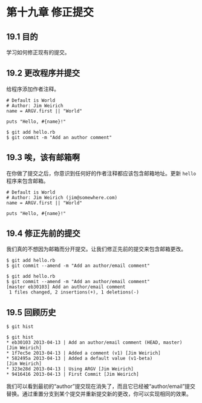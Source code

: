 # 第十九章 修正提交

## 19.1 目的

学习如何修正现有的提交。

## 19.2 更改程序并提交

给程序添加作者注释。

```
# Default is World
# Author: Jim Weirich
name = ARGV.first || "World"

puts "Hello, #{name}!"
```

```
$ git add hello.rb
$ git commit -m "Add an author comment"
```

## 19.3 唉，该有邮箱啊

在你做了提交之后，你意识到任何好的作者注释都应该包含邮箱地址。更新 `hello` 程序来包含邮箱。

```
# Default is World
# Author: Jim Weirich (jim@somewhere.com)
name = ARGV.first || "World"

puts "Hello, #{name}!"
```

## 19.4 修正先前的提交

我们真的不想因为邮箱而分开提交。让我们修正先前的提交来包含邮箱更改。

```
$ git add hello.rb
$ git commit --amend -m "Add an author/email comment"
```

```
$ git add hello.rb
$ git commit --amend -m "Add an author/email comment"
[master eb30103] Add an author/email comment
 1 files changed, 2 insertions(+), 1 deletions(-)
```

## 19.5 回顾历史

```
$ git hist
```

```
$ git hist
* eb30103 2013-04-13 | Add an author/email comment (HEAD, master)
[Jim Weirich]
* 1f7ec5e 2013-04-13 | Added a comment (v1) [Jim Weirich]
* 582495a 2013-04-13 | Added a default value (v1-beta)
[Jim Weirich]
* 323e28d 2013-04-13 | Using ARGV [Jim Weirich]
* 9416416 2013-04-13 | First Commit [Jim Weirich]
```

我们可以看到最初的“author”提交现在消失了，而且它已经被“author/email”提交替换。通过重置分支到某个提交并重新提交新的更改，你可以实现相同的效果。